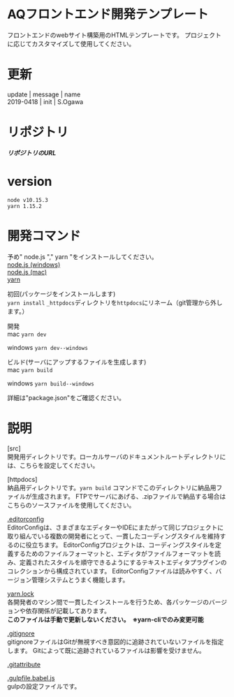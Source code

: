 # AQフロントエンド開発テンプレート
フロントエンドのwebサイト構築用のHTMLテンプレートです。
プロジェクトに応じてカスタマイズして使用してください。

# 更新
update | message | name  
2019-0418 | init | S.Ogawa  

# リポジトリ
***リポジトリのURL***

# version
`node v10.15.3`  
`yarn 1.15.2`  

# 開発コマンド
予め" node.js "," yarn "をインストールしてください。  
[node.js (windows)](https://qiita.com/satoyan419/items/56e0b5f35912b9374305)  
[node.js (mac)](https://qiita.com/ucan-lab/items/517ee13a2f8769ab866c)  
[yarn](https://yarnpkg.com/ja/docs/install#windows-stable)  


初回(パッケージをインストールします)  
`yarn install`
`_httpdocs`ディレクトリを`httpdocs`にリネーム（git管理から外します。）

開発  
mac
`yarn dev`

windows
`yarn dev--windows`


ビルド(サーバにアップするファイルを生成します)  
mac
`yarn build`

windows
`yarn build--windows`

詳細は"package.json"をご確認ください。




# 説明  
[src]  
開発用ディレクトリです。ローカルサーバのドキュメントルートディレクトリには、こちらを設定してください。

[httpdocs]  
納品用ディレクトリです。`yarn build` コマンドでこのディレクトリに納品用ファイルが生成されます。
FTPでサーバにあげる、.zipファイルで納品する場合はこちらのソースファイルを使用してください。

[.editorconfig](https://editorconfig.org/)  
EditorConfigは、さまざまなエディターやIDEにまたがって同じプロジェクトに取り組んでいる複数の開発者にとって、一貫したコーディングスタイルを維持するのに役立ちます。 EditorConfigプロジェクトは、コーディングスタイルを定義するためのファイルフォーマットと、エディタがファイルフォーマットを読み、定義されたスタイルを順守できるようにするテキストエディタプラグインのコレクションから構成されています。 EditorConfigファイルは読みやすく、バージョン管理システムとうまく機能します。

[yarn.lock](https://yarnpkg.com/lang/ja/docs/yarn-lock/)  
各開発者のマシン間で一貫したインストールを行うため、各パッケージのバージョンや依存関係が記載してあります。  
**このファイルは手動で更新しないください。　※yarn-cliでのみ変更可能**

[.gitignore](https://git-scm.com/docs/gitignore)  
gitignoreファイルはGitが無視すべき意図的に追跡されていないファイルを指定します。 Gitによって既に追跡されているファイルは影響を受けません。

[.gitattribute](https://git-scm.com/docs/gitattributes)

[.gulpfile.babel.js](https://gulpjs.com/docs/en/api/concepts)  
gulpの設定ファイルです。
